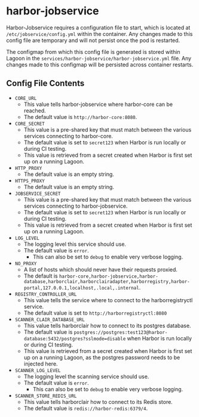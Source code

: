 # harbor-jobservice

Harbor-Jobservice requires a configuration file to start, which is located at `/etc/jobservice/config.yml` within the container. Any changes made to this config file are temporary and will not persist once the pod is restarted.

The configmap from which this config file is generated is stored within Lagoon in the `services/harbor-jobservice/harbor-jobservice.yml` file. Any changes made to this configmap will be persisted across container restarts.

## Config File Contents

* `CORE_URL`
  * This value tells harbor-jobservice where harbor-core can be reached.
  * The default value is `http://harbor-core:8080`.
* `CORE_SECRET`
  * This value is a pre-shared key that must match between the various services connecting to harbor-core.
  * The default value is set to `secret123` when Harbor is run locally or during CI testing.
  * This value is retrieved from a secret created when Harbor is first set up on a running Lagoon.
* `HTTP_PROXY`
  * The default value is an empty string.
* `HTTPS_PROXY`
  * The default value is an empty string.
* `JOBSERVICE_SECRET`
  * This value is a pre-shared key that must match between the various services connecting to harbor-jobservice.
  * The default value is set to `secret123` when Harbor is run locally or during CI testing.
  * This value is retrieved from a secret created when Harbor is first set up on a running Lagoon.
* `LOG_LEVEL`
  * The logging level this service should use.
  * The default value is `error`.
    * This can also be set to `debug` to enable very verbose logging.
* `NO_PROXY`
  * A list of hosts which should never have their requests proxied.
  * The default is `harbor-core,harbor-jobservice,harbor-database,harborclair,harborclairadapter,harborregistry,harbor-portal,127.0.0.1,localhost,.local,.internal`.
* `REGISTRY_CONTROLLER_URL`
  * This value tells the service where to connect to the harborregistryctl service.
  * The default value is set to `http://harborregistryctl:8080`
* `SCANNER_CLAIR_DATABASE_URL`
  * This value tells harborclair how to connect to its postgres database.
  * The default value is `postgres://postgres:test123@harbor-database:5432/postgres?sslmode=disable` when Harbor is run locally or during CI testing.
  * This value is retrieved from a secret created when Harbor is first set up on a running Lagoon, as the postgres password needs to be injected here.
* `SCANNER_LOG_LEVEL`
  * The logging level the scanning service should use.
  * The default value is `error`.
    * This can also be set to `debug` to enable very verbose logging.
* `SCANNER_STORE_REDIS_URL`
  * This value tells harborclair how to connect to its Redis store.
  * The default value is `redis://harbor-redis:6379/4`.

